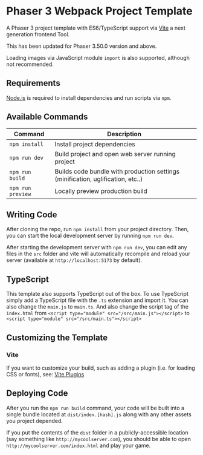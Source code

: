 # Phaser 3 Webpack Project Template

A Phaser 3 project template with ES6/TypeScript support via [Vite](https://vitejs.dev/) a next generation frontend Tool.

This has been updated for Phaser 3.50.0 version and above.

Loading images via JavaScript module `import` is also supported, although not recommended.

## Requirements

[Node.js](https://nodejs.org) is required to install dependencies and run scripts via `npm`.

## Available Commands

| Command           | Description                                                                     |
| ----------------- | ------------------------------------------------------------------------------- |
| `npm install`     | Install project dependencies                                                    |
| `npm run dev`     | Build project and open web server running project                               |
| `npm run build`   | Builds code bundle with production settings (minification, uglification, etc..) |
| `npm run preview` | Locally preview production build                                                |

## Writing Code

After cloning the repo, run `npm install` from your project directory. Then, you can start the local development server by running `npm run dev`.

After starting the development server with `npm run dev`, you can edit any files in the `src` folder and vite will automatically recompile and reload your server (available at `http://localhost:5173` by default).

## TypeScript

This template also supports TypeScript out of the box. To use TypeScript simply add a TypeScript file with the `.ts` extension and import it. You can also change the `main.js` to `main.ts`. And also change the script tag of the `index.html` from `<script type="module" src="/src/main.js"></script>` to `<script type="module" src="/src/main.ts"></script>`

## Customizing the Template

### Vite

If you want to customize your build, such as adding a plugin (i.e. for loading CSS or fonts), see: [Vite Plugins](https://vitejs.dev/guide/using-plugins.html)

## Deploying Code

After you run the `npm run build` command, your code will be built into a single bundle located at `dist/index.[hash].js` along with any other assets you project depended.

If you put the contents of the `dist` folder in a publicly-accessible location (say something like `http://mycoolserver.com`), you should be able to open `http://mycoolserver.com/index.html` and play your game.
